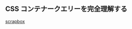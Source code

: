 ## CSS コンテナークエリーを完全理解する

[scrapbox](https://scrapbox.io/ryokatsu/CSS_%E3%82%B3%E3%83%B3%E3%83%86%E3%83%8A%E3%83%BC%E3%82%AF%E3%82%A8%E3%83%AA%E3%83%BC%E3%82%92%E5%AE%8C%E5%85%A8%E7%90%86%E8%A7%A3%E3%81%99%E3%82%8B)